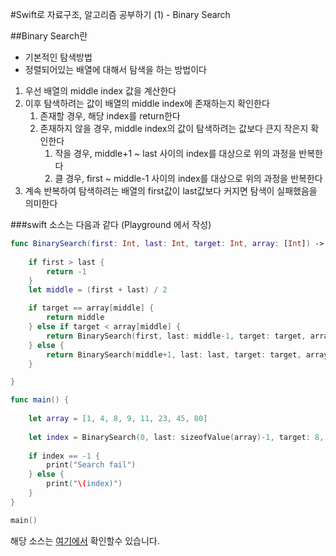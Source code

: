 #Swift로 자료구조, 알고리즘 공부하기 (1) - Binary Search

##Binary Search란
* 기본적인 탐색방법
* 정렬되어있는 배열에 대해서 탐색을 하는 방법이다

1. 우선 배열의 middle index 값을 계산한다
2. 이후 탐색하려는 값이 배열의 middle index에 존재하는지 확인한다
	1. 존재할 경우, 해당 index를 return한다
	2. 존재하지 않을 경우, middle index의 값이 탐색하려는 값보다 큰지 작은지 확인한다
		1. 작을 경우, middle+1 ~ last 사이의 index를 대상으로 위의 과정을 반복한다
		2. 클 경우, first ~ middle-1 사이의 index를 대상으로 위의 과정을 반복한다
3. 계속 반복하여 탐색하려는 배열의 first값이 last값보다 커지면 탐색이 실패했음을 의미한다


###swift 소스는 다음과 같다 (Playground 에서 작성)

```swift
func BinarySearch(first: Int, last: Int, target: Int, array: [Int]) -> Int {
    
    if first > last {
        return -1
    }
    let middle = (first + last) / 2

    if target == array[middle] {
        return middle
    } else if target < array[middle] {
        return BinarySearch(first, last: middle-1, target: target, array: array)
    } else {
        return BinarySearch(middle+1, last: last, target: target, array: array)
    }

}

func main() {
    
    let array = [1, 4, 8, 9, 11, 23, 45, 80]
    
    let index = BinarySearch(0, last: sizeofValue(array)-1, target: 8, array: array)
    
    if index == -1 {
        print("Search fail")
    } else {
        print("\(index)")
    }
}

main()
```

해당 소스는 [여기에서](https://github.com/kor45cw/DataStructure/tree/master/Swift/BinarySearch.playground) 확인할수 있습니다.